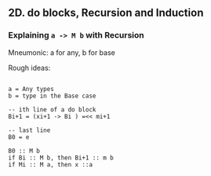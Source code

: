 ## 2D. do blocks, Recursion and Induction


### Explaining `a -> M b` with Recursion

Mneumonic: a for any, b for base

  
Rough ideas:
```

a = Any types
b = type in the Base case

-- ith line of a do block
Bi+1 = (xi+1 -> Bi ) =<< mi+1

-- last line
B0 = e

B0 :: M b
if Bi :: M b, then Bi+1 :: m b
if Mi :: M a, then x ::a 
```
